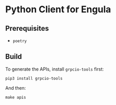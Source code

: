 # Python Client for Engula

## Prerequisites

- `poetry`

## Build

To generate the APIs, install `grpcio-tools` first:

```
pip3 install grpcio-tools
```

And then:

```
make apis
```
